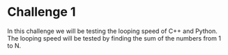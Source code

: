 # Challenge 1
In this challenge we will be testing the looping speed of C++ and Python. The looping speed will be tested by finding the sum of the numbers
from 1 to N.
